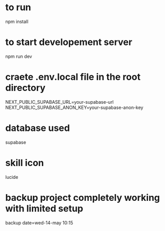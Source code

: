 # to run
npm install 

# to start developement server
npm run dev

# craete .env.local file in the root directory

NEXT_PUBLIC_SUPABASE_URL=your-supabase-url
NEXT_PUBLIC_SUPABASE_ANON_KEY=your-supabase-anon-key


# database used

supabase

# skill icon
lucide


# backup project completely working with limited setup 
backup date=wed-14-may 10:15